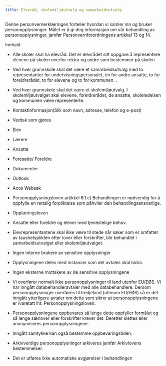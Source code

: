 ```yaml
---
title: Elevråd, skolemiljøutvalg og samarbeidsutvalg
---
```



  

Denne personvernerklæringen forteller hvordan vi samler inn og bruker personopplysninger. Målet er å gi deg informasjon om vår behandling av personopplysninger, jamfør Personvernforordningens artikkel 13 og 14.

  

Innhald

*   Alle skoler skal ha elevråd. Det er elevrådet sitt oppgave å representere elevene på skolen overfor rektor og andre som bestemmer på skolen.  
    
*   Ved hver grunnskole skal det være et samarbeidsutvalg med to representanter for undervisningspersonalet, en for andre ansatte, to for foreldrerådet, to for elevene og to for kommunen. .  
    
*   Ved hver grunnskole skal det være et skolemiljøutvalg. I skolemiljøutvalget skal elevene, foreldrerådet, de ansatte, skoleledelsen og kommunen være representerte.  
    
*   Kontaktinformasjon(Slik som navn, adresse, telefon og e-post)  
    
*   Vedtak som gjøres  
    
*   Elev  
    
*   Lærere  
    
*   Ansatte  
    
*   Foresatte/ Foreldre  
    
*   Dokumenter  
    
*   Outlook  
    
*   Acos Websak  
    
*   Personopplysningsloven artikkel 6.1.c) Behandlingen er nødvendig for å oppfylle en rettslig forpliktelse som påhviler den behandlingsansvarlige.  
    
*   Opplæringsloven  
    
*   Ansatte eller foreldre og elever med tjenestelige behov.  
    
*   Elevrepresentantene skal ikke være til stede når saker som er omfattet av taushetsplikten etter lover eller forskrifter, blir behandlet i samarbeidsutvalget eller skolemiljøutvalget.  
    
*   Ingen interne brukere av sensitive opplysninger  
    
*   Opplysningene deles med instanser som det avtales skal bidra.  
    
*   Ingen eksterne mottakere av de sensitive opplysningene  
    
*   Vi overfører normalt ikke personopplysninger til land utenfor EU/EØS. Vi har inngått databehandleravtaler med alle databehandlere. Dersom personopplysninger overføres til tredjeland (utenom EU/EØS) så er det inngått ytterligere avtaler om dette som sikrer at personopplysningene er ivaretatt iht. Personopplysningsloven.  
    
*   Personopplysningene oppbevares så lenge dette oppfyller formålet og så lenge særlover eller forskrifter krever det. Deretter slettes eller anonymiseres personopplysningene.  
    
*   Inngått samtykke kan også bestemme oppbevaringstiden.  
    
*   Arkivverdige personopplysninger arkiveres jamfør Arkivlovens bestemmelser.  
    
*   Det er utføres ikke automatiske avgjørelser i behandlingen